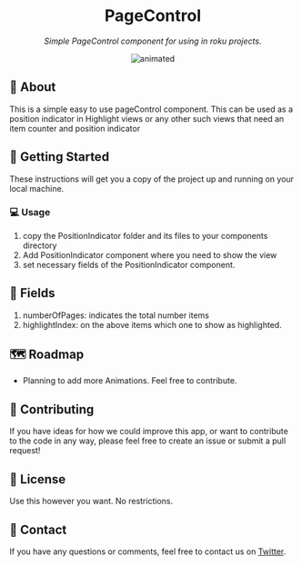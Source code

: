 <h1 align="center">PageControl</h1>

<p align="center">
  <i>Simple PageControl component for using in roku projects.</i>
</p>

<p align="center" width="100%">
<img src="https://user-images.githubusercontent.com/52960334/225421235-8b86a85b-f03a-4908-ad39-ed64304ffc3a.gif" alt="animated" />
</p>

## 🧐 About

This is a simple easy to use pageControl component. This can be used as a position indicator in Highlight views or any other such views that need an item counter and position indicator

## 🏁 Getting Started

These instructions will get you a copy of the project up and running on your local machine.

### 💻 Usage

1. copy the PositionIndicator folder and its files to your components directory
2. Add PositionIndicator component where you need to show the view
3. set necessary fields of the PositionIndicator component.

## 🌟 Fields

1. numberOfPages: indicates the total number items
2. highlightIndex: on the above items which one to show as highlighted.

## 🗺 Roadmap

- Planning to add more Animations. Feel free to contribute.

## 🤝 Contributing

If you have ideas for how we could improve this app, or want to contribute to the code in any way, please feel free to create an issue or submit a pull request!

## 📝 License

Use this however you want. No restrictions.

## 📧 Contact

If you have any questions or comments, feel free to contact us on [Twitter](https://twitter.com/gokulp20650843).
